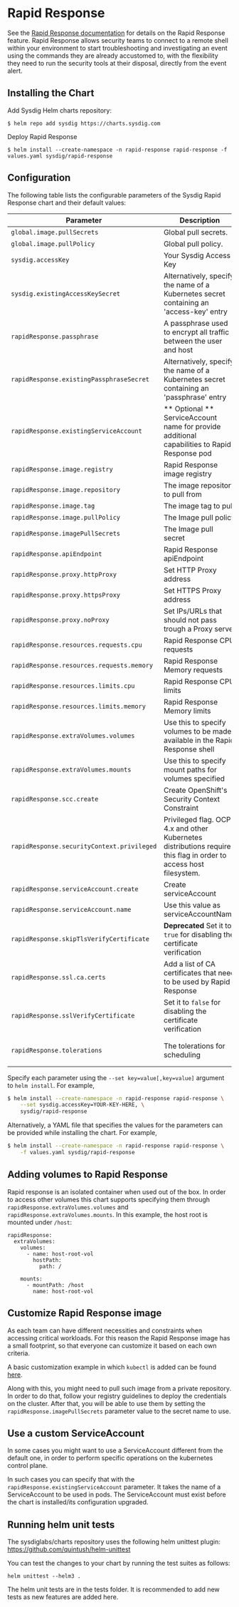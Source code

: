 # Rapid Response

See the [Rapid Response documentation](https://docs.sysdig.com/en/docs/sysdig-secure/investigate/rapid-response/) for details on the Rapid Response feature.
Rapid Response allows security teams to connect to a remote shell within your environment to start troubleshooting and investigating an event using the
commands they are already accustomed to, with the flexibility they need to run the security tools at their disposal, directly from the event alert.



## Installing the Chart

Add Sysdig Helm charts repository:

```
$ helm repo add sysdig https://charts.sysdig.com
```

Deploy Rapid Response

```
$ helm install --create-namespace -n rapid-response rapid-response -f values.yaml sysdig/rapid-response
```

## Configuration

The following table lists the configurable parameters of the Sysdig Rapid Response chart and their default values:

| Parameter                                   | Description                                                                                                       | Default                                                                                             |
|---------------------------------------------|-------------------------------------------------------------------------------------------------------------------|-----------------------------------------------------------------------------------------------------|
| `global.image.pullSecrets`                                       | Global pull secrets.                                                                                                                                                                                                                                                                                                                                                                                                                                         | <code>[]</code>                                                                                                                                                                                    |
| `global.image.pullPolicy`                                       | Global pull policy.                                                                                                                                                                                                                                                                                                                                                                                                                                         | <code>""</code>
| `sysdig.accessKey`                          | Your Sysdig Access Key                                                                                            | ` ` Either accessKey or existingAccessKeySecret is required                                         |
| `sysdig.existingAccessKeySecret`            | Alternatively, specify the name of a Kubernetes secret containing an 'access-key' entry                           | ` ` Either accessKey or existingAccessKeySecret is required                                         |
| `rapidResponse.passphrase`                  | A passphrase used to encrypt all traffic between the user and host                                                | ` ` Either passphrase or existingPassphraseSecret is required                                       |
| `rapidResponse.existingPassphraseSecret`    | Alternatively, specify the name of a Kubernetes secret containing an 'passphrase' entry                           | ` ` Either passphrase or existingPassphraseSecret is required                                       |
| `rapidResponse.existingServiceAccount`      | ** Optional ** ServiceAccount name for provide additional capabilities to Rapid Response pod                      | ` `                                                                                                 |
| `rapidResponse.image.registry`              | Rapid Response image registry                                                                                     | `quay.io`                                                                                           |
| `rapidResponse.image.repository`            | The image repository to pull from                                                                                 | `sysdig/rapid-response-host-component`                                                              |
| `rapidResponse.image.tag`                   | The image tag to pull                                                                                             | `"0.3.9"`                                                                                           |
| `rapidResponse.image.pullPolicy`            | The Image pull policy                                                                                             | `IfNotPresent`                                                                                      |
| `rapidResponse.imagePullSecrets`            | The Image pull secret                                                                                             | ` `                                                                                                 |
| `rapidResponse.apiEndpoint`                 | Rapid Response apiEndpoint                                                                                        | ` `                                                                                                 |
| `rapidResponse.proxy.httpProxy`             | Set HTTP Proxy address                                                                                            | ` `                                                                                                 |
| `rapidResponse.proxy.httpsProxy`            | Set HTTPS Proxy address                                                                                           | ` `                                                                                                 |
| `rapidResponse.proxy.noProxy`               | Set IPs/URLs that should not pass trough a Proxy server                                                           | ` `                                                                                                 |
| `rapidResponse.resources.requests.cpu`      | Rapid Response CPU requests                                                                                       | `150m`                                                                                              |
| `rapidResponse.resources.requests.memory`   | Rapid Response Memory requests                                                                                    | `256Mi`                                                                                             |
| `rapidResponse.resources.limits.cpu`        | Rapid Response CPU limits                                                                                         | `500m`                                                                                              |
| `rapidResponse.resources.limits.memory`     | Rapid Response Memory limits                                                                                      | `500Mi`                                                                                             |
| `rapidResponse.extraVolumes.volumes`        | Use this to specify volumes to be made available in the Rapid Response shell                                      | `[]`                                                                                                |
| `rapidResponse.extraVolumes.mounts`         | Use this to specify mount paths for volumes specified                                                             | `[]`                                                                                                |
| `rapidResponse.scc.create`                  | Create OpenShift's Security Context Constraint | `true` |
| `rapidResponse.securityContext.privileged`  | Privileged flag. OCP 4.x and other Kubernetes distributions require this flag in order to access host filesystem. | `false`                                                                                             |
| `rapidResponse.serviceAccount.create`       | Create serviceAccount                                                                   | `true`                                                      |
| `rapidResponse.serviceAccount.name`         | Use this value as serviceAccountName                                                    | `rapid-response`                                            |
| `rapidResponse.skipTlsVerifyCertificate`    | **Deprecated** Set it to `true` for disabling the certificate verification                                        | `false` **Deprecated** use `sslVerifyCertificate` instead                                           |
| `rapidResponse.ssl.ca.certs`                | Add a list of CA certificates that need to be used by Rapid Response                                              | `[]`                                                                                                |
| `rapidResponse.sslVerifyCertificate`        | Set it to `false` for disabling the certificate verification                                                      | `true`                                                                                              |
| `rapidResponse.tolerations`                 | The tolerations for scheduling	                                                                                  | `node-role.kubernetes.io/master:NoSchedule` <br> `node-role.kubernetes.io/control-plane:NoSchedule` |


Specify each parameter using the `--set key=value[,key=value]` argument to `helm install`. For example,

```bash
$ helm install --create-namespace -n rapid-response rapid-response \
    --set sysdig.accessKey=YOUR-KEY-HERE, \
    sysdig/rapid-response
```

Alternatively, a YAML file that specifies the values for the parameters can be provided while installing the chart. For
example,

```bash
$ helm install --create-namespace -n rapid-response rapid-response \
    -f values.yaml sysdig/rapid-response
```

## Adding volumes to Rapid Response

Rapid response is an isolated container when used out of the box. In order to access other volumes this chart supports specifying them through `rapidResponse.extraVolumes.volumes` and `rapidResponse.extraVolumes.mounts`. In this example, the host root is mounted under `/host`:
```
rapidResponse:
  extraVolumes:
    volumes:
      - name: host-root-vol
        hostPath:
          path: /

    mounts:
      - mountPath: /host
        name: host-root-vol
```

## Customize Rapid Response image

As each team can have different necessities and constraints when accessing critical workloads. For this reason the Rapid Response image has a small footprint, so that everyone can customize it based on each own criteria.

A basic customization example in which `kubectl` is added can be found [here](https://github.com/sysdiglabs/rapid-response-custom-image-example/).

Along with this, you might need to pull such image from a private repository. In order to do that, follow your registry guidelines to deploy the credentials on the cluster. After that, you will be able to use them by setting the `rapidResponse.imagePullSecrets` parameter value to the secret name to use.

## Use a custom ServiceAccount

In some cases you might want to use a ServiceAccount different from the default one, in order to perform specific operations on the kubernetes control plane.

In such cases you can specify that with the `rapidResponse.existingServiceAccount` parameter. It takes the name of a ServiceAccount to be used in pods. The ServiceAccount must exist before the chart is installed/its configuration upgraded.

## Running helm unit tests

The sysdiglabs/charts repository uses the following helm unittest plugin: https://github.com/quintush/helm-unittest

You can test the changes to your chart by running the test suites as follows:

```
helm unittest --helm3 .
```

The helm unit tests are in the tests folder. It is recommended to add new tests as new features are added here.
